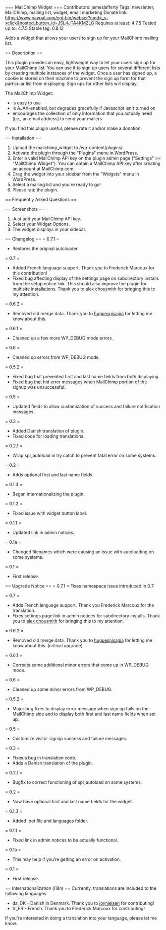 === MailChimp Widget ===
Contributors: jameslafferty
Tags: newsletter, MailChimp, mailing list, widget, email marketing
Donate link: https://www.paypal.com/cgi-bin/webscr?cmd=_s-xclick&hosted_button_id=JSL4JTA4KMZLG
Requires at least: 4.7.5
Tested up to: 4.7.5
Stable tag: 0.8.12

Adds a widget that allows your users to sign up for your MailChimp mailing list.

== Description ==

This plugin provides an easy, lightweight way to let your users sign up for your MailChimp list. You can use it to sign up users for
several different lists by creating multiple instances of the widget. Once a user has signed up, a cookie is stored on their machine to
prevent the sign up form for that particular list from displaying. Sign ups for other lists will display.

The MailChimp Widget:

*	is easy to use
*	is AJAX-enabled, but degrades gracefully if Javascript isn't turned on
*	encourages the collection of only information that you actually need (i.e., an email address) to send your mailers

If you find this plugin useful, please rate it and/or make a donation.

== Installation ==
1. Upload the mailchimp_widget to /wp-content/plugins/.
2. Activate the plugin through the "Plugins" menu in WordPress.
3. Enter a valid MailChimp API key on the plugin admin page ("Settings" >> "MailChimp Widget"). You can obtain a MailChimp API key after creating an account at MailChimp.com.
4. Drag the widget into your sidebar from the "Widgets" menu in WordPress.
5. Select a mailing list and you're ready to go!
6. Please rate the plugin.

== Frequently Asked Questions ==

== Screenshots ==
1. Just add your MailChimp API key.
2. Select your Widget Options.
3. The widget displays in your sidebar.

== Changelog ==
= 0.7.1 =
* Restores the original autoloader.

= 0.7 =
* Added French language support. Thank you to Frederick Marcoux for this contribution!
* Fixed bug affecting display of the settings page on subdirectory installs from the setup notice link. This should also improve the plugin for multisite installations. Thank you to [alex chousmith](http://wordpress.org/support/profile/chousmith) for bringing this to my attention.

= 0.6.2 =
* Removed old merge data. Thank you to [huguespisapia](http://wordpress.org/support/profile/huguespisapia) for letting me know about this.

= 0.6.1 =
* Cleaned up a few more WP_DEBUG mode errors.

= 0.6 =
* Cleaned up errors from WP_DEBUG mode.

= 0.5.2 =
* Fixed bug that prevented first and last name fields from both displaying.
* Fixed bug that hid error messages when MailChimp portion of the signup was unsuccessful.

= 0.5 =
* Updated fields to allow customization of success and failure notification messages.

= 0.3 =
* Added Danish translation of plugin.
* Fixed code for loading translations.

= 0.2.1 =
* Wrap spl_autoload in try catch to prevent fatal error on some systems.

= 0.2 =
* Adds optional first and last name fields.

= 0.1.3 =
* Began internationalizing the plugin.

= 0.1.2 =
* Fixed issue with widget button label.

= 0.1.1 =
* Updated link in admin notices.

= 0.1a =
* Changed filenames which were causing an issue with autoloading on some systems.

= 0.1 =
* First release.

== Upgrade Notice ==
= 0.7.1 =
Fixes namespace issue introduced in 0.7.

= 0.7 =
* Adds French language support. Thank you Frederick Marcoux for the translation.
* Fixes settings page link in admin notices for subdirectory installs. Thank you to [alex chousmith](http://wordpress.org/support/profile/chousmith) for bringing this to my attention.

= 0.6.2 =
* Removed old merge data. Thank you to [huguespisapia](http://wordpress.org/support/profile/huguespisapia) for letting me know about this. (critical upgrade)

= 0.6.1 =
* Corrects some additional minor errors that come up in WP_DEBUG mode.

= 0.6 =
* Cleaned up some minor errors from WP_DEBUG.

= 0.5.2 =
* Major bug fixes to display error message when sign up fails on the MailChimp side and to display both first and last name fields when set up.

= 0.5 =
* Customize visitor signup success and failure messages.

= 0.3 =
* Fixes a bug in translation code.
* Adds a Danish translation of the plugin.

= 0.2.1 =
* Bugfix to correct functioning of spl_autoload on some systems.

= 0.2 =
* Now have optional first and last name fields for the widget.

= 0.1.3 =
* Added .pot file and languages folder.

= 0.1.1 =
* Fixed link in admin notices to be actually functional.

= 0.1a =
* This may help if you're getting an error on activation.

= 0.1 =
* First release.

== Internationalization (i18n) ==
Currently, translations are included to the following languages:

* da_DK - Danish in Denmark. Thank you to [joynielsen](http://joyfulliving.dk) for contributing!
* fr_FR - French. Thank you to Frederick Marcoux for contributing!

If you're interested in doing a translation into your language, please let me know.